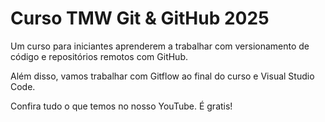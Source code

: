 # Curso TMW Git & GitHub 2025

Um curso para iniciantes aprenderem a trabalhar com versionamento de código e repositórios remotos com GitHub.

Além disso, vamos trabalhar com Gitflow ao final do curso e Visual Studio Code.

Confira tudo o que temos no nosso YouTube. É gratis!
